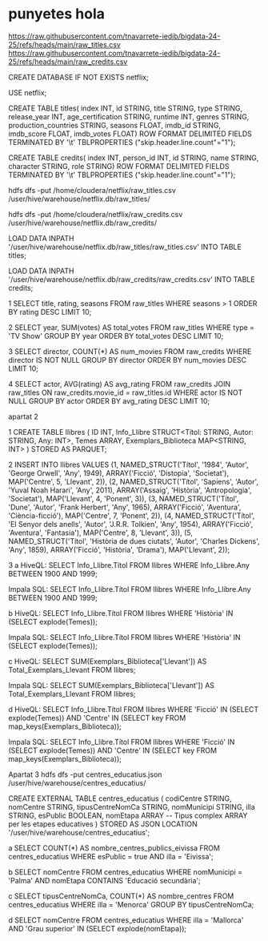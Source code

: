 # punyetes hola
https://raw.githubusercontent.com/tnavarrete-iedib/bigdata-24-25/refs/heads/main/raw_titles.csv 
https://raw.githubusercontent.com/tnavarrete-iedib/bigdata-24-25/refs/heads/main/raw_credits.csv 

CREATE DATABASE IF NOT EXISTS netflix;

USE netflix;

CREATE TABLE titles(
 index INT,
 id STRING,
 title STRING,
 type STRING,
 release_year INT,
 age_certification STRING,
 runtime INT,
 genres STRING,
 production_countries STRING,
 seasons FLOAT,
 imdb_id STRING,
 imdb_score FLOAT,
 imdb_votes FLOAT)
ROW FORMAT DELIMITED 
FIELDS TERMINATED BY '\t'
TBLPROPERTIES ("skip.header.line.count"="1");

CREATE TABLE credits(
 index INT,
 person_id INT,
 id STRING,
 name STRING,
 character STRING,
 role STRING)
ROW FORMAT DELIMITED
FIELDS TERMINATED BY '\t'
TBLPROPERTIES ("skip.header.line.count"="1");

hdfs dfs -put /home/cloudera/netflix/raw_titles.csv /user/hive/warehouse/netflix.db/raw_titles/

hdfs dfs -put /home/cloudera/netflix/raw_credits.csv /user/hive/warehouse/netflix.db/raw_credits/

LOAD DATA INPATH '/user/hive/warehouse/netflix.db/raw_titles/raw_titles.csv' INTO TABLE titles;

LOAD DATA INPATH '/user/hive/warehouse/netflix.db/raw_credits/raw_credits.csv' INTO TABLE credits;

1
SELECT title, rating, seasons
FROM raw_titles
WHERE seasons > 1
ORDER BY rating DESC
LIMIT 10;

2
SELECT year, SUM(votes) AS total_votes
FROM raw_titles
WHERE type = 'TV Show'
GROUP BY year
ORDER BY total_votes DESC
LIMIT 10;

3
SELECT director, COUNT(*) AS num_movies
FROM raw_credits
WHERE director IS NOT NULL
GROUP BY director
ORDER BY num_movies DESC
LIMIT 10;

4
SELECT actor, AVG(rating) AS avg_rating
FROM raw_credits
JOIN raw_titles ON raw_credits.movie_id = raw_titles.id
WHERE actor IS NOT NULL
GROUP BY actor
ORDER BY avg_rating DESC
LIMIT 10;

apartat 2

1
CREATE TABLE llibres (
  ID INT,
  Info_Llibre STRUCT<Títol: STRING, Autor: STRING, Any: INT>,
  Temes ARRAY<STRING>,
  Exemplars_Biblioteca MAP<STRING, INT>
)
STORED AS PARQUET;

2
INSERT INTO llibres VALUES
(1, NAMED_STRUCT('Títol', '1984', 'Autor', 'George Orwell', 'Any', 1949), ARRAY('Ficció', 'Distopia', 'Societat'), MAP('Centre', 5, 'Llevant', 2)),
(2, NAMED_STRUCT('Títol', 'Sapiens', 'Autor', 'Yuval Noah Harari', 'Any', 2011), ARRAY('Assaig', 'Història', 'Antropologia', 'Societat'), MAP('Llevant', 4, 'Ponent', 3)),
(3, NAMED_STRUCT('Títol', 'Dune', 'Autor', 'Frank Herbert', 'Any', 1965), ARRAY('Ficció', 'Aventura', 'Ciència-ficció'), MAP('Centre', 7, 'Ponent', 2)),
(4, NAMED_STRUCT('Títol', 'El Senyor dels anells', 'Autor', 'J.R.R. Tolkien', 'Any', 1954), ARRAY('Ficció', 'Aventura', 'Fantasia'), MAP('Centre', 8, 'Llevant', 3)),
(5, NAMED_STRUCT('Títol', 'Història de dues ciutats', 'Autor', 'Charles Dickens', 'Any', 1859), ARRAY('Ficció', 'Història', 'Drama'), MAP('Llevant', 2));

3
a
HiveQL:
SELECT Info_Llibre.Títol
FROM llibres
WHERE Info_Llibre.Any BETWEEN 1900 AND 1999;

Impala SQL:
SELECT Info_Llibre.Títol
FROM llibres
WHERE Info_Llibre.Any BETWEEN 1900 AND 1999;

b
HiveQL:
SELECT Info_Llibre.Títol
FROM llibres
WHERE 'Història' IN (SELECT explode(Temes));

Impala SQL:
SELECT Info_Llibre.Títol
FROM llibres
WHERE 'Història' IN (SELECT explode(Temes));


c
HiveQL:
SELECT SUM(Exemplars_Biblioteca['Llevant']) AS Total_Exemplars_Llevant
FROM llibres;

Impala SQL:
SELECT SUM(Exemplars_Biblioteca['Llevant']) AS Total_Exemplars_Llevant
FROM llibres;

d
HiveQL:
SELECT Info_Llibre.Títol
FROM llibres
WHERE 'Ficció' IN (SELECT explode(Temes))
AND 'Centre' IN (SELECT key FROM map_keys(Exemplars_Biblioteca));

Impala SQL:
SELECT Info_Llibre.Títol
FROM llibres
WHERE 'Ficció' IN (SELECT explode(Temes))
AND 'Centre' IN (SELECT key FROM map_keys(Exemplars_Biblioteca));

Apartat 3
hdfs dfs -put centres_educatius.json /user/hive/warehouse/centres_educatius/

CREATE EXTERNAL TABLE centres_educatius (
  codiCentre STRING,
  nomCentre STRING,
  tipusCentreNomCa STRING,
  nomMunicipi STRING,
  illa STRING,
  esPublic BOOLEAN,
  nomEtapa ARRAY<STRING>  -- Tipus complex ARRAY per les etapes educatives
)
STORED AS JSON
LOCATION '/user/hive/warehouse/centres_educatius';

a
SELECT COUNT(*) AS nombre_centres_publics_eivissa
FROM centres_educatius
WHERE esPublic = true AND illa = 'Eivissa';

b
SELECT nomCentre
FROM centres_educatius
WHERE nomMunicipi = 'Palma' AND nomEtapa CONTAINS 'Educació secundària';

c
SELECT tipusCentreNomCa, COUNT(*) AS nombre_centres
FROM centres_educatius
WHERE illa = 'Menorca'
GROUP BY tipusCentreNomCa;

d
SELECT nomCentre
FROM centres_educatius
WHERE illa = 'Mallorca' AND 'Grau superior' IN (SELECT explode(nomEtapa));

